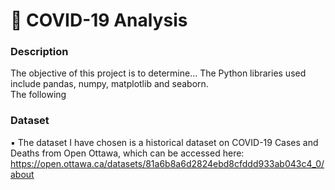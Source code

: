 # 🦠  COVID-19 Analysis
### Description
The objective of this project is to determine... The Python libraries used include pandas, numpy, matplotlib and seaborn. <br/>
The following 

### Dataset
▪    The dataset I have chosen is a historical dataset on COVID-19 Cases and Deaths from Open Ottawa, which can be accessed here: <br/>
https://open.ottawa.ca/datasets/81a6b8a6d2824ebd8cfddd933ab043c4_0/about<br/>

